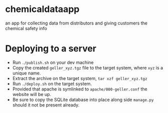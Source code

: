# chemicaldataapp
an app for collecting data from distributors and giving customers the chemical safety info

# Deploying to a server

- Run `./publish.sh` on your dev machine
- Copy the created `geller_xyz.tgz` file to the target system, where `xyz` is a unique name.
- Extract the archive on the target system, `tar xzf geller_xyz.tgz`
- Run `./deploy.sh` on the target system.
- Provided that apache is symlinked to `apache/000-geller.conf` the website will be up. 
- Be sure to copy the SQLite database into place along side `manage.py` should it not be present already.